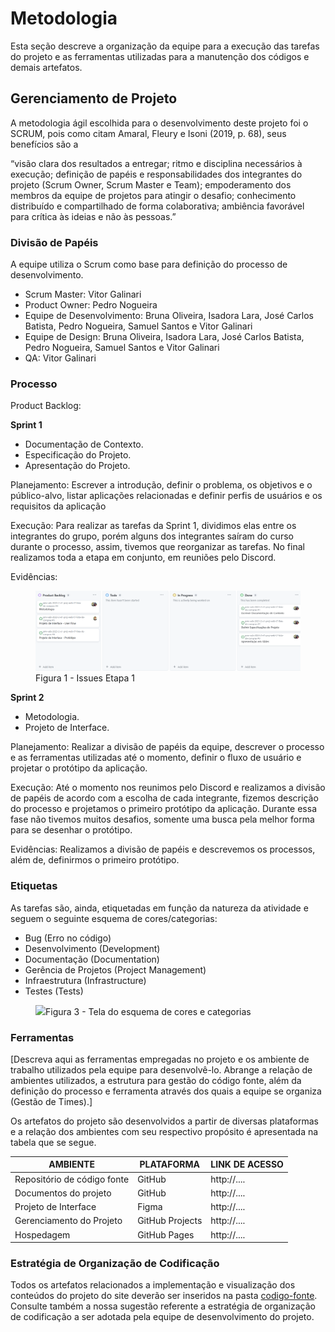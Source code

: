 
# Metodologia

Esta seção descreve a organização da equipe para a execução das tarefas do projeto e as ferramentas utilizadas para a manutenção dos códigos e demais artefatos.


## Gerenciamento de Projeto
A metodologia ágil escolhida para o desenvolvimento deste projeto foi o SCRUM, pois como citam Amaral, Fleury e Isoni (2019, p. 68), seus benefícios são a

“visão clara dos resultados a entregar; ritmo e disciplina necessários à execução; definição de papéis e responsabilidades dos integrantes do projeto (Scrum Owner, Scrum Master e Team); empoderamento dos membros da equipe de projetos para atingir o desafio; conhecimento distribuído e compartilhado de forma colaborativa; ambiência favorável para crítica às ideias e não às pessoas.”

### Divisão de Papéis

A equipe utiliza o Scrum como base para definição do processo de desenvolvimento.

- Scrum Master: Vitor Galinari
- Product Owner: Pedro Nogueira
- Equipe de Desenvolvimento: Bruna Oliveira, Isadora Lara, José Carlos Batista, Pedro Nogueira, Samuel Santos e Vitor Galinari
- Equipe de Design: Bruna Oliveira, Isadora Lara, José Carlos Batista, Pedro Nogueira, Samuel Santos e Vitor Galinari
- QA: Vitor Galinari

### Processo

Product Backlog:

**Sprint 1**

- Documentação de Contexto. 
- Especificação do Projeto. 
- Apresentação do Projeto. 

Planejamento:  Escrever a introdução, definir o problema, os objetivos e o público-alvo, listar aplicações relacionadas e definir perfis de usuários e os requisitos da aplicação 

Execução: Para realizar as tarefas da Sprint 1, dividimos elas entre os integrantes do grupo, porém alguns dos integrantes saíram do curso durante o processo, assim, tivemos que reorganizar as tarefas. No final realizamos toda a etapa em conjunto, em reuniões pelo Discord. 

Evidências: 
<figure> 
  <img src="documentos/img/Etapa.png"
    <figcaption>Figura 1 - Issues Etapa 1</figcaption>
</figure> 

**Sprint 2**

- Metodologia. 
- Projeto de Interface. 
 
Planejamento:  Realizar a divisão de papéis da equipe, descrever o processo e as ferramentas utilizadas até o momento, definir o fluxo de usuário e projetar o protótipo da aplicação. 

Execução: Até o momento nos reunimos pelo Discord e realizamos a divisão de papéis de acordo com a escolha de cada integrante, fizemos descrição do processo e projetamos o primeiro protótipo da aplicação. Durante essa fase não tivemos muitos desafios, somente uma busca pela melhor forma para se desenhar o protótipo. 

Evidências: Realizamos a divisão de papéis e descrevemos os processos, além de, definirmos o primeiro protótipo. 

### Etiquetas
<p>As tarefas são, ainda, etiquetadas em função da natureza da atividade e seguem o seguinte esquema de cores/categorias:</p>

<ul>
  <li>Bug (Erro no código)</li>
  <li>Desenvolvimento (Development)</li>
  <li>Documentação (Documentation)</li>
  <li>Gerência de Projetos (Project Management)</li>
  <li>Infraestrutura (Infrastructure)</li>
  <li>Testes (Tests)</li>
</ul>

<figure> 
  <img src="https://user-images.githubusercontent.com/100447878/164068979-9eed46e1-9b44-461e-ab88-c2388e6767a1.png"
    <figcaption>Figura 3 - Tela do esquema de cores e categorias</figcaption>
</figure> 
  
### Ferramentas

[Descreva aqui as ferramentas empregadas no projeto e os ambiente de trabalho utilizados pela  equipe para desenvolvê-lo. Abrange a relação de ambientes utilizados, a estrutura para gestão do código fonte, além da definição do processo e ferramenta através dos quais a equipe se organiza (Gestão de Times).]

Os artefatos do projeto são desenvolvidos a partir de diversas plataformas e a relação dos ambientes com seu respectivo propósito é apresentada na tabela que se segue.

| AMBIENTE                            | PLATAFORMA                         | LINK DE ACESSO                         |
|-------------------------------------|------------------------------------|----------------------------------------|
| Repositório de código fonte         | GitHub                             | http://....                            |
| Documentos do projeto               | GitHub                             | http://....                            |
| Projeto de Interface                | Figma                              | http://....                            |
| Gerenciamento do Projeto            | GitHub Projects                    | http://....                            |
| Hospedagem                          | GitHub Pages                       | http://....                            |


### Estratégia de Organização de Codificação 

Todos os artefatos relacionados a implementação e visualização dos conteúdos do projeto do site deverão ser inseridos na pasta [codigo-fonte](http://https://github.com/ICEI-PUC-Minas-PMV-ADS/WebApplicationProject-Template-v2/tree/main/codigo-fonte). Consulte também a nossa sugestão referente a estratégia de organização de codificação a ser adotada pela equipe de desenvolvimento do projeto.
